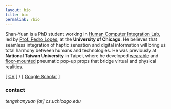 ```yaml
---
layout: bio
title: bio
permalink: /bio
---
```


Shan-Yuan is a PhD student working in [Human Computer Integration Lab](http://hci.cs.uchicago.edu/), led by [Prof. Pedro Lopes](http://plopes.org), at the **University of Chicago**. He believes that seamless integration of haptic sensation and digital information will bring us total harmony between humans and technologies. He was previously at **National Taiwan University** in Taipei, where he developed [wearable](/projects/pupop) and [floor-mounted](/projects/tilepop) pneumatic pop-up props that bridge virtual and physical realities.

[ [CV](/assets/teng_cv.pdf) ] / [ [Google Scholar](https://scholar.google.com/citations?user=FOngQGAAAAAJ) ]

### contact

*tengshanyuan [at] cs.uchicago.edu*